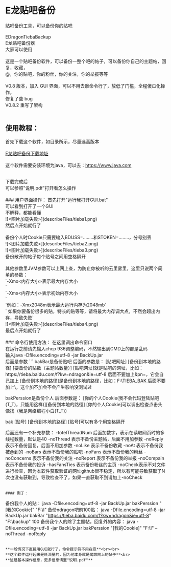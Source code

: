 # E龙贴吧备份
贴吧备份工具，可以备份你的贴吧<br>
<br>
EDragonTiebaBackup<br>
E龙贴吧备份器<br>
大家可以使用<br>
<br>
这是一个贴吧备份软件，可以备份一整个吧的帖子，可以备份你自己的主题帖，回复，收藏，<br>
@，你的贴吧，你的粉丝，你的关注，你的举报等等<br>
<br>
V0.8 版本，加入 GUI 界面，可以不用去敲命令行了，放低了门槛，全程傻瓜化操作，<br>
修复了些 bug<br>
V0.8.2 重写了架构<br>
<br>
## 使用教程：
首先下载这个软件，如目录所示，尽量选高版本<br>
<br>
[E龙贴吧备份下载地址](releases)<br>
<br>
这个软件需要安装环境为java，可以去：https://www.java.com<br>

<br>
下载完成后<br>
可以参照"说明.pdf"打开看怎么操作<br>
<br>
### 用户界面操作：
首先打开"运行我打开GUI.bat"<br>
可以看到打开了一个GUI<br>
不解释，都能看懂<br>
![<图片加载失败>](describeFiles/tieba1.png)<br>
然后点开始就行了<br>
<br>
备份个人时Cookie只需要输入BDUSS=……..和STOKEN=……..，分号别丢<br>
![<图片加载失败>](describeFiles/tieba2.png)<br>
![<图片加载失败>](describeFiles/tieba3.png)<br>
备份散开的帖子每个贴号之间用空格隔开<br>
<br>
其他参数里JVM参数可以上网上查，为防止你被听的云里雾里，这里只说两个简单的参数：<br>
		`-Xmx<内存大小>表示最大内存大小<br>`<br>
		`-Xms<内存大小>表示初始内存大小<br>`<br>
		`例如：-Xmx2048m表示最大运行内存为2048mb`<br>
		` 如果你要备份很多的贴，特长的贴等等，请将最大内存调大点，不然会超出内存，导致失败`<br>
![<图片加载失败>](describeFiles/tieba4.png)<br>
最后点开始就行了<br>
<br>
### 命令行使用方法：
在这里调出命令窗口<br>
在运行之前请先输入chcp 936调整编码，不然输出到CMD上的都是乱码<br>
输入java -Dfile.encoding=utf-8 -jar BackUp.jar<br>
后面是参数
```
bakBar是备份贴吧
后面的参数是：
	[贴吧网址] [备份到本地的路径] [要备份的贴数（主题帖数量）]
		[贴吧网址]就是贴吧的网址，比如：https://tieba.baidu.com/f?kw=ndragon&ie=utf-8
			后面不要加上&pn=，它会自己加上
		[备份到本地的路径]是备份到本地的路径，比如：F:\TIEBA_BAK
			后面不要加上\，这个加不加会不会产生影响没测试过


bakPerssion是备份个人
后面参数是：
	[你的个人Cookie(我不会代码登陆贴吧(T_T)，只能用这样)][备份到本地的路径]
		[你的个人Cookie]可以调出检查点击头像找（我是网络编程小白(T_T)）



bak
	[贴号] [备份到本地的路径]
		[贴号]可以有多个用空格隔开



后面还有一个补充参数：
		-totelThreadNum 后面加数字，表示在读取网页时的多线程数量，默认是40
		-noThread 表示不备份主题帖，后面不用加参数
		-noReply 表示不备份回复，后面不用加参数
		-noLike 表示不备份收藏
		-noAt 表示不备份我被@到的
		-noBars 表示不备份我的贴吧
		-noFans 表示不备份我的粉丝
		-noConcerns 表示不备份我的关注
		-noReport 表示不备份我的举报
		-noCompain 表示不备份我的投诉
		-hasFansTies 表示备份粉丝的主页
		-noCheck表示不对文件进行检查，因为本软件获取验证的网址github很不稳定，所以有可能导致获取了N次也没有获取到，导致检查不了，如果一直获取不到请加上-noCheck
```

#### 例子：
```
   备份我个人的贴：
       java -Dfile.encoding=utf-8 -jar BackUp.jar bakPerssion "[我的Cookie]" "F:\I"
   备份ndragon吧前100贴：
       java -Dfile.encoding=utf-8 -jar BackUp.jar bakBar "https://tieba.baidu.com/f?kw=ndragon&ie=utf-8" "F:\backup" 100
   备份我个人的除了主题帖，回复外的内容：
       java -Dfile.encoding=utf-8 -jar BackUp.jar bakPerssion "[我的Cookie]" "F:\I" –noThread -noReply
```

**一般情况下直接用GUI就行了，命令提示符不用在意**<br><br>
**这个软件运行起来是耗流量的，因为他本身就是爬取网上的帖子**<br>
**这是基本操作信息，更多信息请至"说明.pdf"**

